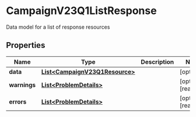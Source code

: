 

# CampaignV23Q1ListResponse

Data model for a list of response resources

## Properties

| Name | Type | Description | Notes |
|------------ | ------------- | ------------- | -------------|
|**data** | [**List&lt;CampaignV23Q1Resource&gt;**](CampaignV23Q1Resource.md) |  |  [optional] |
|**warnings** | [**List&lt;ProblemDetails&gt;**](ProblemDetails.md) |  |  [optional] [readonly] |
|**errors** | [**List&lt;ProblemDetails&gt;**](ProblemDetails.md) |  |  [optional] [readonly] |




